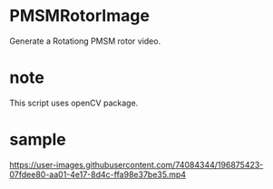 # PMSMRotorImage  
Generate a Rotationg PMSM rotor video.

# note  
This script uses openCV package.

# sample
https://user-images.githubusercontent.com/74084344/196875423-07fdee80-aa01-4e17-8d4c-ffa98e37be35.mp4

